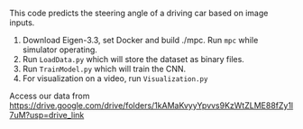 This code predicts the steering angle of a driving car based on image inputs. 

1) Download Eigen-3.3, set Docker and build ./mpc. Run `mpc` while simulator operating. 
2) Run `LoadData.py` which will store the dataset as binary files.
3) Run `TrainModel.py` which will train the CNN.
4) For visualization on a video, run `Visualization.py`

Access our data from https://drive.google.com/drive/folders/1kAMaKvyyYpvvs9KzWtZLME88fZy1l7uM?usp=drive_link
